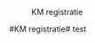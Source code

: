 <properties>
	<page>
		<title>KM registratie</title>
	</page>
	<menu>
		<position>KM registratie 
		<title>Introductie</title>
	</menu>
</properties>

#KM registratie#
<description>test
</description>
